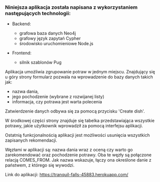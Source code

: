 ### Niniejsza aplikacja została napisana z wykorzystaniem następujących technologii:
* Backend:
  - grafowa baza danych Neo4j
  - grafowy język zapytań Cypher
  - środowisko uruchomieniowe Node.js
  
* Frontend:
  -  silnik szablonów Pug


Aplikacja umożliwia zgrupowanie potraw w jednym miejscu. Znajdujący się u góry strony formularz pozwala na wprowadzenie do bazy danych takich jak:
  - nazwa dania,
  - jego pochodzenie (wybrane z rozwijanej listy)
  - informacja, czy potrawa jest warta polecenia
  
 Zatwierdzenie danych odbywa się za pomocą przycisku 'Create dish'.
 
 W środkowej części strony znajduje się tabelka przedstawiająca wszystkie potrawy, jakie użytkownik wprowadził za pomocą interfejsu aplikacji.
 
 Ostatnią funkcjonalnością aplikacji jest możliwości usunięcia wszystkich zapisanych rekomendacji.
 
 Węzłami w aplikacji są: nazwa dania wraz z oceną czy warto go zarekomendować oraz pochodzenie potrawy. Oba te węzły są połączone relacją COMES_FROM. Jak nazwa wskazuje, łączy ona określone danie z państwem, z którego się wywodzi.

Link do aplikacji: https://tranquil-falls-45883.herokuapp.com/
